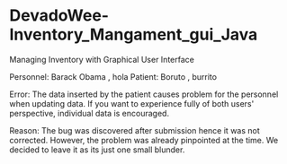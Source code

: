 # DevadoWee-Inventory_Mangament_gui_Java
Managing Inventory with Graphical User Interface

Personnel: Barack Obama , hola
Patient: Boruto , burrito

Error: The data inserted by the patient causes problem for the personnel when updating data. If you want to experience fully of both users' perspective, individual data is encouraged.

Reason: The bug was discovered after submission hence it was not corrected. However, the problem was already pinpointed at the time. We decided to leave it as its just one small blunder.
